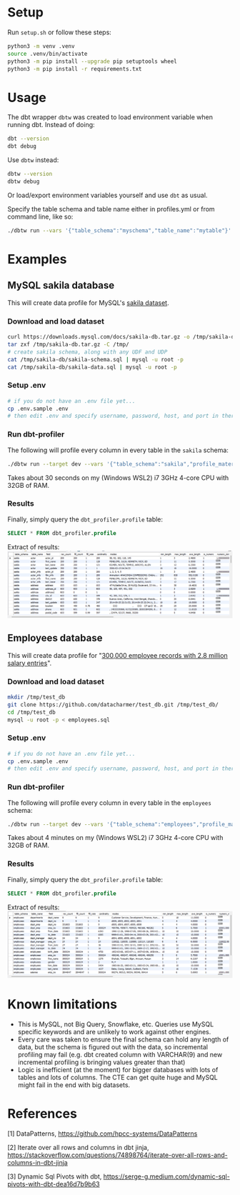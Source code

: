 # Setup

Run `setup.sh` or follow these steps:

```bash
python3 -m venv .venv
source .venv/bin/activate
python3 -m pip install --upgrade pip setuptools wheel
python3 -m pip install -r requirements.txt
```

# Usage

The dbt wrapper `dbtw` was created to load environment variable when running dbt.
Instead of doing:

```bash
dbt --version
dbt debug
```

Use `dbtw` instead:

```bash
dbtw --version
dbtw debug
```

Or load/export environment variables yourself and use `dbt` as usual.

Specify the table schema and table name either in profiles.yml or from command line, like so:

```bash
./dbtw run --vars '{"table_schema":"myschema","table_name":"mytable"}'
```


# Examples

## MySQL sakila database

This will create data profile for MySQL's [sakila dataset](https://dev.mysql.com/doc/sakila/en/).

### Download and load dataset

```bash
curl https://downloads.mysql.com/docs/sakila-db.tar.gz -o /tmp/sakila-db.tar.gz
tar zxf /tmp/sakila-db.tar.gz -C /tmp/
# create sakila schema, along with any UDF and UDP
cat /tmp/sakila-db/sakila-schema.sql | mysql -u root -p
cat /tmp/sakila-db/sakila-data.sql | mysql -u root -p
```

### Setup .env

```bash
# if you do not have an .env file yet...
cp .env.sample .env
# then edit .env and specify username, password, host, and port in there
```

### Run dbt-profiler

The following will profile every column in every table in the `sakila` schema:
```bash
./dbtw run --target dev --vars '{"table_schema":"sakila","profile_materialization":"table"}'
```

Takes about 30 seconds on my (Windows WSL2) i7 3GHz 4-core CPU with 32GB of RAM.


### Results

Finally, simply query the `dbt_profiler.profile` table:

```SQL
SELECT * FROM dbt_profiler.profile
```

Extract of results:
![sakila results](static/dbt_profiled_sakila.png)

## Employees database

This will create data profile for "[300,000 employee records with 2.8 million salary entries](https://github.com/datacharmer/test_db)".

### Download and load dataset

```bash
mkdir /tmp/test_db
git clone https://github.com/datacharmer/test_db.git /tmp/test_db/
cd /tmp/test_db
mysql -u root -p < employees.sql
```

### Setup .env

```bash
# if you do not have an .env file yet...
cp .env.sample .env
# then edit .env and specify username, password, host, and port in there
```

### Run dbt-profiler

The following will profile every column in every table in the `employees` schema:
```bash
./dbtw run --target dev --vars '{"table_schema":"employees","profile_materialization":"table"}'
```

Takes about 4 minutes on my (Windows WSL2) i7 3GHz 4-core CPU with 32GB of RAM.

### Results

Finally, simply query the `dbt_profiler.profile` table:

```SQL
SELECT * FROM dbt_profiler.profile
```

Extract of results:
![employees results](static/dbt_profiled_employees.png)

# Known limitations

* This is MySQL, not Big Query, Snowflake, etc. Queries use MySQL specific keywords and are unlikely to work against other engines.
* Every care was taken to ensure the final schema can hold any length of data, but the schema is figured out with the data, so incremental profiling may fail (e.g. dbt created column with VARCHAR(9) and new incremental profiling is bringing values greater than that)
* Logic is inefficient (at the moment) for bigger databases with lots of tables and lots of columns. The CTE can get quite huge and MySQL might fail in the end with big datasets.

# References

<a id="ref-1">[1]</a> DataPatterns, https://github.com/hpcc-systems/DataPatterns

<a id="ref-2">[2]</a> Iterate over all rows and columns in dbt jinja, https://stackoverflow.com/questions/74898764/iterate-over-all-rows-and-columns-in-dbt-jinja

<a id="ref-3">[3]</a> Dynamic Sql Pivots with dbt, https://serge-g.medium.com/dynamic-sql-pivots-with-dbt-dea16d7b9b63

